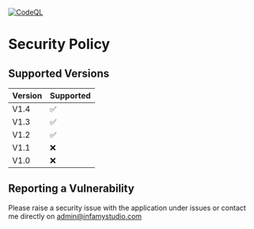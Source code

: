 [![CodeQL](https://github.com/InfamyStudio/lostArkAntiAFKBot/actions/workflows/codeql-analysis.yml/badge.svg)](https://github.com/InfamyStudio/lostArkAntiAFKBot/actions/workflows/codeql-analysis.yml)
# Security Policy

## Supported Versions

| Version | Supported          |
| ------- | ------------------ |
| V1.4  | :white_check_mark: |
| V1.3  | :white_check_mark: |
| V1.2  | :white_check_mark: |
| V1.1  | :x: |
| V1.0  | :x: |

## Reporting a Vulnerability

Please raise a security issue with the application under issues or contact me directly on admin@infamystudio.com
